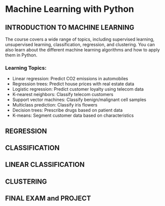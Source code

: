 # Machine Learning with Python

## INTRODUCTION TO MACHINE LEARNING 

The course covers a wide range of topics, including supervised learning, unsupervised learning, classification, regression, and clustering. You can also learn about the different machine learning algorithms and how to apply them in Python.

### Learning Topics:
- Linear regression: Predict CO2 emissions in automobiles
- Regression trees: Predict house prices with real estate data
- Logistic regression: Predict customer loyalty using telecom data
- K-nearest neighbors: Classify telecom customers
- Support vector machines: Classify benign/malignant cell samples
- Multiclass prediction: Classify iris flowers
- Decision trees: Prescribe drugs based on patient data
- K-means: Segment customer data based on characteristics

## REGRESSION


## CLASSIFICATION


## LINEAR CLASSIFICATION


## CLUSTERING


## FINAL EXAM and PROJECT